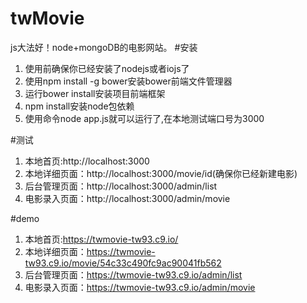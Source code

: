 # twMovie
js大法好！node+mongoDB的电影网站。
#安装
1. 使用前确保你已经安装了nodejs或者iojs了
2. 使用npm install -g bower安装bower前端文件管理器
3. 运行bower install安装项目前端框架
4. npm install安装node包依赖
5. 使用命令node app.js就可以运行了,在本地测试端口号为3000

#测试
1. 本地首页:http://localhost:3000
2. 本地详细页面：http://localhost:3000/movie/id(确保你已经新建电影)
3. 后台管理页面：http://localhost:3000/admin/list
4. 电影录入页面：http://localhost:3000/admin/movie

#demo
1. 本地首页:https://twmovie-tw93.c9.io/
2. 本地详细页面：https://twmovie-tw93.c9.io/movie/54c33c490fc9ac90041fb562
3. 后台管理页面：https://twmovie-tw93.c9.io/admin/list
4. 电影录入页面：https://twmovie-tw93.c9.io/admin/movie